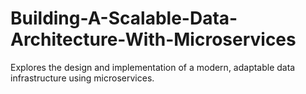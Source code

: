 # Building-A-Scalable-Data-Architecture-With-Microservices
Explores the design and implementation of a modern, adaptable data infrastructure using microservices.
